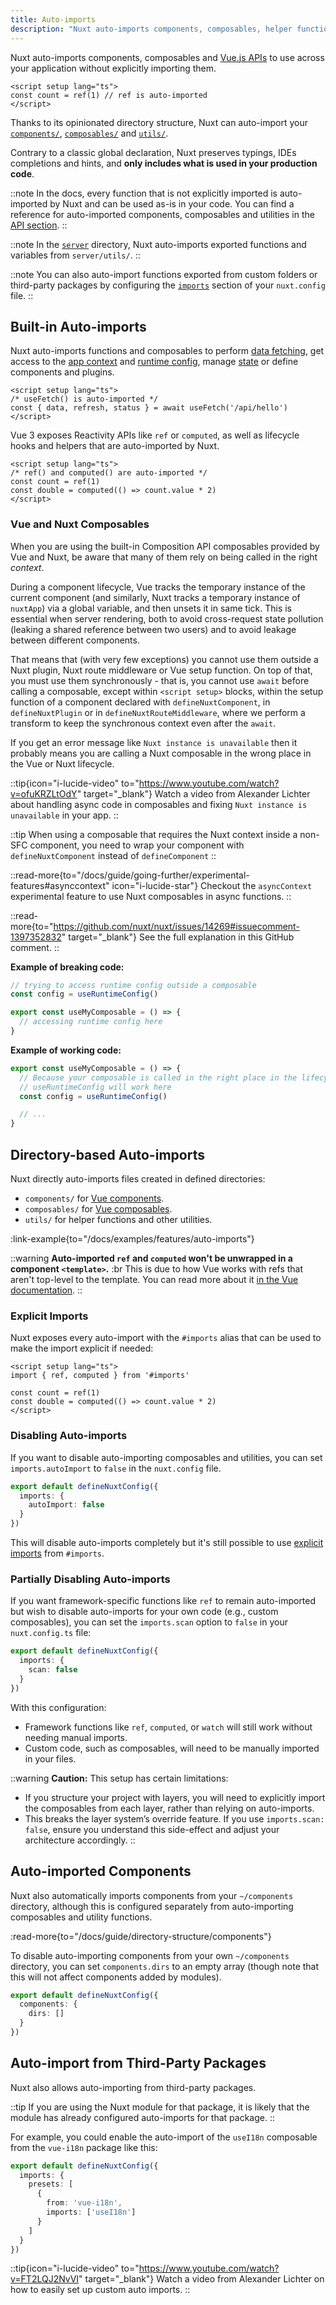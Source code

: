 ```yaml
---
title: Auto-imports
description: "Nuxt auto-imports components, composables, helper functions and Vue APIs."
---
```


Nuxt auto-imports components, composables and [Vue.js APIs](https://vuejs.org/api) to use across your application without explicitly importing them.

```vue twoslash [app.vue]
<script setup lang="ts">
const count = ref(1) // ref is auto-imported
</script>
```

Thanks to its opinionated directory structure, Nuxt can auto-import your [`components/`](/docs/guide/directory-structure/components), [`composables/`](/docs/guide/directory-structure/composables) and [`utils/`](/docs/guide/directory-structure/utils).

Contrary to a classic global declaration, Nuxt preserves typings, IDEs completions and hints, and **only includes what is used in your production code**.

::note
In the docs, every function that is not explicitly imported is auto-imported by Nuxt and can be used as-is in your code. You can find a reference for auto-imported components, composables and utilities in the [API section](/docs/api).
::

::note
In the [`server`](/docs/guide/directory-structure/server) directory, Nuxt auto-imports exported functions and variables from `server/utils/`.
::

::note
You can also auto-import functions exported from custom folders or third-party packages by configuring the [`imports`](/docs/api/nuxt-config#imports) section of your `nuxt.config` file.
::

## Built-in Auto-imports

Nuxt auto-imports functions and composables to perform [data fetching](/docs/getting-started/data-fetching), get access to the [app context](/docs/api/composables/use-nuxt-app) and [runtime config](/docs/guide/going-further/runtime-config), manage [state](/docs/getting-started/state-management) or define components and plugins.

```vue twoslash
<script setup lang="ts">
/* useFetch() is auto-imported */
const { data, refresh, status } = await useFetch('/api/hello')
</script>
```

Vue 3 exposes Reactivity APIs like `ref` or `computed`, as well as lifecycle hooks and helpers that are auto-imported by Nuxt.

```vue twoslash
<script setup lang="ts">
/* ref() and computed() are auto-imported */
const count = ref(1)
const double = computed(() => count.value * 2)
</script>
```

### Vue and Nuxt Composables

<!-- TODO: move to separate page with https://github.com/nuxt/nuxt/issues/14723 and add more information -->

When you are using the built-in Composition API composables provided by Vue and Nuxt, be aware that many of them rely on being called in the right _context_.

During a component lifecycle, Vue tracks the temporary instance of the current component (and similarly, Nuxt tracks a temporary instance of `nuxtApp`) via a global variable, and then unsets it in same tick. This is essential when server rendering, both to avoid cross-request state pollution (leaking a shared reference between two users) and to avoid leakage between different components.

That means that (with very few exceptions) you cannot use them outside a Nuxt plugin, Nuxt route middleware or Vue setup function. On top of that, you must use them synchronously - that is, you cannot use `await` before calling a composable, except within `<script setup>` blocks, within the setup function of a component declared with `defineNuxtComponent`, in `defineNuxtPlugin` or in `defineNuxtRouteMiddleware`, where we perform a transform to keep the synchronous context even after the `await`.

If you get an error message like `Nuxt instance is unavailable` then it probably means you are calling a Nuxt composable in the wrong place in the Vue or Nuxt lifecycle.

::tip{icon="i-lucide-video" to="https://www.youtube.com/watch?v=ofuKRZLtOdY" target="_blank"}
Watch a video from Alexander Lichter about handling async code in composables and fixing `Nuxt instance is unavailable` in your app.
::

::tip
When using a composable that requires the Nuxt context inside a non-SFC component, you need to wrap your component with `defineNuxtComponent` instead of `defineComponent`
::

::read-more{to="/docs/guide/going-further/experimental-features#asynccontext" icon="i-lucide-star"}
Checkout the `asyncContext` experimental feature to use Nuxt composables in async functions.
::

::read-more{to="https://github.com/nuxt/nuxt/issues/14269#issuecomment-1397352832" target="_blank"}
See the full explanation in this GitHub comment.
::

**Example of breaking code:**

```ts twoslash [composables/example.ts]
// trying to access runtime config outside a composable
const config = useRuntimeConfig()

export const useMyComposable = () => {
  // accessing runtime config here
}
```

**Example of working code:**

```ts twoslash [composables/example.ts]
export const useMyComposable = () => {
  // Because your composable is called in the right place in the lifecycle,
  // useRuntimeConfig will work here
  const config = useRuntimeConfig()

  // ...
}
```

## Directory-based Auto-imports

Nuxt directly auto-imports files created in defined directories:

- `components/` for [Vue components](/docs/guide/directory-structure/components).
- `composables/` for [Vue composables](/docs/guide/directory-structure/composables).
- `utils/` for helper functions and other utilities.

:link-example{to="/docs/examples/features/auto-imports"}

::warning
**Auto-imported `ref` and `computed` won't be unwrapped in a component `<template>`.** :br
This is due to how Vue works with refs that aren't top-level to the template. You can read more about it [in the Vue documentation](https://vuejs.org/guide/essentials/reactivity-fundamentals.html#caveat-when-unwrapping-in-templates).
::

### Explicit Imports

Nuxt exposes every auto-import with the `#imports` alias that can be used to make the import explicit if needed:

<!-- TODO:twoslash: Twoslash does not support tsconfig paths yet -->

```vue
<script setup lang="ts">
import { ref, computed } from '#imports'

const count = ref(1)
const double = computed(() => count.value * 2)
</script>
```

### Disabling Auto-imports

If you want to disable auto-importing composables and utilities, you can set `imports.autoImport` to `false` in the `nuxt.config` file.

```ts twoslash [nuxt.config.ts]
export default defineNuxtConfig({
  imports: {
    autoImport: false
  }
})
```

This will disable auto-imports completely but it's still possible to use [explicit imports](#explicit-imports) from `#imports`.

### Partially Disabling Auto-imports

If you want framework-specific functions like `ref` to remain auto-imported but wish to disable auto-imports for your own code (e.g., custom composables), you can set the `imports.scan` option to `false` in your `nuxt.config.ts` file:

```ts
export default defineNuxtConfig({
  imports: {
    scan: false
  }
})
```

With this configuration:
- Framework functions like `ref`, `computed`, or `watch` will still work without needing manual imports.
- Custom code, such as composables, will need to be manually imported in your files.

::warning
**Caution:** This setup has certain limitations:
- If you structure your project with layers, you will need to explicitly import the composables from each layer, rather than relying on auto-imports.
- This breaks the layer system’s override feature. If you use `imports.scan: false`, ensure you understand this side-effect and adjust your architecture accordingly.
::

## Auto-imported Components

Nuxt also automatically imports components from your `~/components` directory, although this is configured separately from auto-importing composables and utility functions.

:read-more{to="/docs/guide/directory-structure/components"}

To disable auto-importing components from your own `~/components` directory, you can set `components.dirs` to an empty array (though note that this will not affect components added by modules).

```ts twoslash [nuxt.config.ts]
export default defineNuxtConfig({
  components: {
    dirs: []
  }
})
```

## Auto-import from Third-Party Packages

Nuxt also allows auto-importing from third-party packages.

::tip
If you are using the Nuxt module for that package, it is likely that the module has already configured auto-imports for that package.
::

For example, you could enable the auto-import of the `useI18n` composable from the `vue-i18n` package like this:

```ts twoslash [nuxt.config.ts]
export default defineNuxtConfig({
  imports: {
    presets: [
      {
        from: 'vue-i18n',
        imports: ['useI18n']
      }
    ]
  }
})
```

::tip{icon="i-lucide-video" to="https://www.youtube.com/watch?v=FT2LQJ2NvVI" target="_blank"}
Watch a video from Alexander Lichter on how to easily set up custom auto imports.
::
